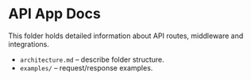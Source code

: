 # API App Docs

This folder holds detailed information about API routes, middleware and integrations.

- `architecture.md` – describe folder structure.
- `examples/` – request/response examples.
